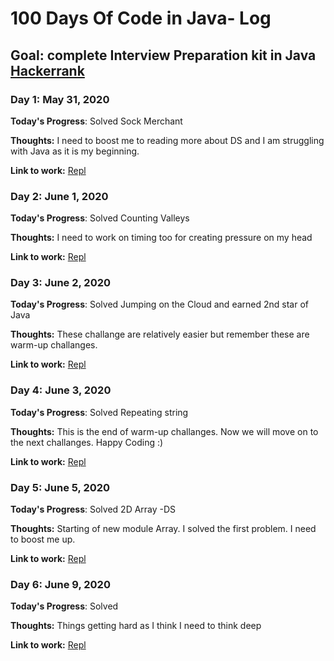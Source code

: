 # 100 Days Of Code in Java- Log
## Goal: complete Interview Preparation kit in Java [Hackerrank](https://www.hackerrank.com/interview/interview-preparation-kit)

### Day 1: May 31, 2020

**Today's Progress**: Solved Sock Merchant

**Thoughts:** I need to boost me to reading more about DS and I am struggling with Java as it is my beginning.

**Link to work:** [Repl](https://repl.it/@RafeeMuhammad/Sock-Merchant)

### Day 2: June 1, 2020

**Today's Progress**: Solved Counting Valleys

**Thoughts:** I need to work on timing too for creating pressure on my head

**Link to work:** [Repl](https://repl.it/@RafeeMuhammad/Counting-Valleys)

### Day 3: June 2, 2020

**Today's Progress**: Solved Jumping on the Cloud and earned 2nd star of Java

**Thoughts:** These challange are relatively easier but remember these are warm-up challanges.

**Link to work:** [Repl](https://repl.it/@RafeeMuhammad/jumping-on-the-clouds#Main.java)

### Day 4: June 3, 2020

**Today's Progress**: Solved Repeating string

**Thoughts:** This is the end of warm-up challanges. Now we will move on to the next challanges. Happy Coding :)

**Link to work:** [Repl](https://repl.it/@RafeeMuhammad/Repeated-String#Main.java)

### Day 5: June 5, 2020

**Today's Progress**: Solved 2D Array -DS

**Thoughts:** Starting of new module Array. I solved the first problem. I need to boost me up.

**Link to work:** [Repl](https://repl.it/@RafeeMuhammad/2d-array-DS#Main.java)

### Day 6: June 9, 2020

**Today's Progress**: Solved 

**Thoughts:** Things getting hard as I think I need to think deep

**Link to work:** [Repl](https://repl.it/@RafeeMuhammad/left-rotation)

